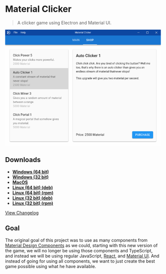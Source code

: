 # Material Clicker
> A clicker game using Electron and Material UI.

![Screenshot](docs/res/img/screenshot.png)

## Downloads
- **[Windows (64 bit)](https://github.com/WeAreDevs/material-clicker/releases/download/latest/material-clicker-windows-x64.exe)**
- **[Windows (32 bit)](https://github.com/WeAreDevs/material-clicker/releases/download/latest/material-clicker-windows-x86.exe)**
- **[MacOS](https://github.com/WeAreDevs/material-clicker/releases/download/latest/material-clicker-mac.zip)**
- **[Linux (64 bit) (deb)](https://github.com/WeAreDevs/material-clicker/releases/download/latest/material-clicker-linux-x64.deb)**
- **[Linux (64 bit) (rpm)](https://github.com/WeAreDevs/material-clicker/releases/download/latest/material-clicker-linux-x64.rpm)**
- **[Linux (32 bit) (deb)](https://github.com/WeAreDevs/material-clicker/releases/download/latest/material-clicker-linux-i386.deb)**
- **[Linux (32 bit) (rpm)](https://github.com/WeAreDevs/material-clicker/releases/download/latest/material-clicker-linux-i386.rpm)**

[View Changelog](CHANGELOG.md)

## Goal
The original goal of this project was to use as many components from
[Material Design Components](https://material.io/develop/web/) as we could, starting with
this new version of the game, we will no longer be using those components and TypeScript,
and instead we will be using regular JavaScript, [React](https://reactjs.org/), and
[Material UI](https://material-ui.com). And instead of going for using all components, we want
to just create the best game possible using what he have available.
